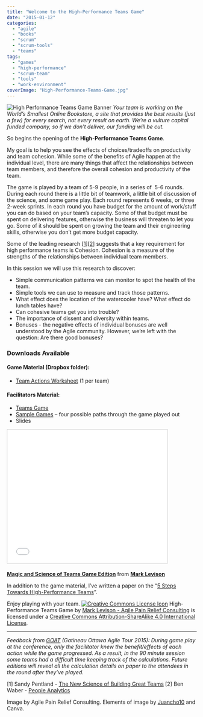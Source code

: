 ```yaml
---
title: "Welcome to the High-Performance Teams Game"
date: "2015-01-12"
categories: 
  - "agile"
  - "books"
  - "scrum"
  - "scrum-tools"
  - "teams"
tags: 
  - "games"
  - "high-performance"
  - "scrum-team"
  - "tools"
  - "work-environment"
coverImage: "High-Performance-Teams-Game.jpg"
---
```


![High Performance Teams Game Banner](src/content/blog/welcome-to-the-high-performance-teams-game/images/High-Performance-Teams-Game.jpg) _Your team is working on the World’s Smallest Online Bookstore, a site that provides the best results (just a few) for every search, not every result on earth. We’re a vulture capital funded company, so if we don’t deliver, our funding will be cut._

So begins the opening of the **High-Performance Teams Game**.

My goal is to help you see the effects of choices/tradeoffs on productivity and team cohesion. While some of the benefits of Agile happen at the individual level, there are many things that affect the relationships between team members, and therefore the overall cohesion and productivity of the team.

The game is played by a team of 5-9 people, in a series of  5-6 rounds. During each round there is a little bit of teamwork, a little bit of discussion of the science, and some game play. Each round represents 6 weeks, or three 2-week sprints. In each round you have budget for the amount of work/stuff you can do based on your team’s capacity. Some of that budget must be spent on delivering features, otherwise the business will threaten to let you go. Some of it should be spent on growing the team and their engineering skills, otherwise you don’t get more budget capacity.

Some of the leading research \[[1](#footnotes)\]\[[2](#footnotes)\] suggests that a key requirement for high performance teams is Cohesion. Cohesion is a measure of the strengths of the relationships between individual team members.

In this session we will use this research to discover:

- Simple communication patterns we can monitor to spot the health of the team.
- Simple tools we can use to measure and track those patterns.
- What effect does the location of the watercooler have? What effect do lunch tables have?
- Can cohesive teams get you into trouble?
- The importance of dissent and diversity within teams.
- Bonuses - the negative effects of individual bonuses are well understood by the Agile community. However, we’re left with the question: Are there good bonuses?

### Downloads Available

#### Game Material (Dropbox folder):

- [Team Actions Worksheet](https://www.dropbox.com/s/37mhetg9vks4efr/Team%20Actions%20Worksheet.pdf?dl=0) (1 per team)

#### Facilitators Material:

- [Teams Game](https://www.dropbox.com/s/shtheqzhnn1rjkh/Team%20Games.pdf?dl=0)
- [Sample Games](https://www.dropbox.com/s/1cjj6ljfufxnd65/Sample%20games.pdf?dl=0) – four possible paths through the game played out
- Slides

<iframe style="border: 1px solid #CCC; border-width: 1px; margin-bottom: 5px; max-width: 100%;" src="//www.slideshare.net/slideshow/embed_code/42768710" width="425" height="355" frameborder="0" marginwidth="0" marginheight="0" scrolling="no" allowfullscreen="allowfullscreen"></iframe>

**[Magic and Science of Teams Game Edition](//www.slideshare.net/mlevison/magic-and-science-of-teams-game-edition "Magic and Science of Teams Game Edition")** from **[Mark Levison](//www.slideshare.net/mlevison)**

In addition to the game material, I’ve written a paper on the “[5 Steps Towards High-Performance Teams](https://www.dropbox.com/s/n5k56pg8wo3vsni/Five%20Steps%20Towards%20Creating%20High%20Performance%20Teams.pdf?dl=0)”.

Enjoy playing with your team. [![Creative Commons License Icon](src/content/blog/welcome-to-the-high-performance-teams-game/images/88x31.png)](https://creativecommons.org/licenses/by-sa/4.0/) High-Performance Teams Game by [Mark Levison - Agile Pain Relief Consulting](https://agilepainrelief.com) is licensed under a [Creative Commons Attribution-ShareAlike 4.0 International License](https://creativecommons.org/licenses/by-sa/4.0/).

* * *

_Feedback from [GOAT](https://goagiletour.ca/ "Gatineau Ottawa Agile Tour 2014 (GOAT#14)") (Gatineau Ottawa Agile Tour 2015): During game play at the conference, only the facilitator knew the benefit/effects of each action while the game progressed. As a result, in the 90 minute session some teams had a difficult time keeping track of the calculations. Future editions will reveal all the calculation details on paper to the attendees in the round after they’ve played._

\[1\] Sandy Pentland - [The New Science of Building Great Teams](https://hbr.org/2012/04/the-new-science-of-building-great-teams) \[2\] Ben Waber - [People Analytics](https://www.amazon.ca/People-Analytics-Technology-Transform-Business/dp/0133158314/&tag=notesfromatoo-20)

Image by Agile Pain Relief Consulting. Elements of image by [Juancho10](https://www.vecteezy.com/vector-art/226404-red-vector-dice#licenses-popup) and Canva.
